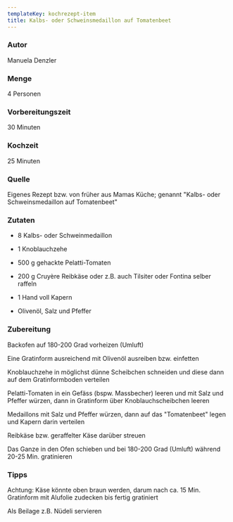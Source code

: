 ```yaml
---
templateKey: kochrezept-item
title: Kalbs- oder Schweinsmedaillon auf Tomatenbeet
---
```

### Autor
Manuela Denzler

### Menge
4 Personen

### Vorbereitungszeit
30 Minuten

### Kochzeit
25 Minuten

### Quelle
Eigenes Rezept bzw. von früher aus Mamas Küche; genannt "Kalbs- oder Schweinsmedaillon auf Tomatenbeet"

### Zutaten
  - 8 Kalbs- oder Schweinmedaillon<br>

  - 1 Knoblauchzehe<br>

  - 500 g gehackte Pelatti-Tomaten<br>

  - 200 g Cruyère Reibkäse oder z.B. auch Tilsiter oder Fontina selber raffeln<br>

  - 1 Hand voll Kapern<br>

  - Olivenöl, Salz und Pfeffer

### Zubereitung
Backofen auf 180-200 Grad vorheizen (Umluft)

Eine Gratinform ausreichend mit Olivenöl ausreiben bzw. einfetten

Knoblauchzehe in möglichst dünne Scheibchen schneiden und diese dann auf dem Gratinformboden verteilen

Pelatti-Tomaten in ein Gefäss (bspw. Massbecher) leeren und mit Salz und Pfeffer würzen, dann in Gratinform über Knoblauchscheibchen leeren

Medaillons mit Salz und Pfeffer würzen, dann auf das "Tomatenbeet" legen und Kapern darin verteilen

Reibkäse bzw. geraffelter Käse darüber streuen

Das Ganze in den Ofen schieben und bei 180-200 Grad (Umluft) während 20-25 Min. gratinieren

### Tipps
Achtung: Käse könnte oben braun werden, darum nach ca. 15 Min.
Gratinform mit Alufolie zudecken bis fertig gratiniert

Als Beilage z.B. Nüdeli servieren
